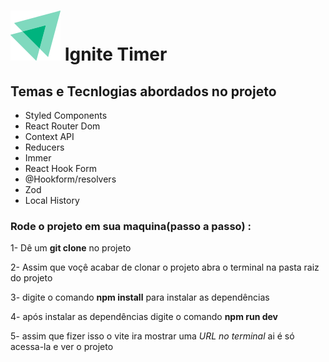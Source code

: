 # ![Logo](src/assets/LogoIgnite.svg) Ignite Timer


## Temas e Tecnlogias abordados no projeto

 - Styled Components
 - React Router Dom
 - Context API
 - Reducers
 - Immer
 - React Hook Form
 - @Hookform/resolvers
 - Zod
 - Local History


### Rode o projeto em sua maquina(passo a passo) :
  1- Dê um **git clone** no projeto

  2- Assim que voçê acabar de clonar o projeto abra o terminal na pasta raiz do projeto

  3- digite o comando **npm install** para instalar as dependências

  4- após instalar as dependências digite o comando **npm run dev**

  5- assim que fizer isso o vite ira mostrar uma *URL no terminal* ai é só acessa-la e ver o projeto
  
